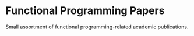 # Functional Programming Papers

Small assortment of functional programming-related academic publications.

